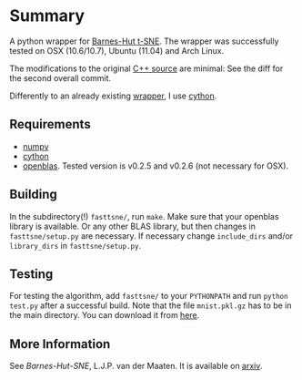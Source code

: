 Summary
=======

A python wrapper for [Barnes-Hut t-SNE](http://homepage.tudelft.nl/19j49/t-SNE.html). The wrapper was successfully tested on OSX (10.6/10.7), Ubuntu (11.04) and Arch Linux.

The modifications to the original [C++ source](http://homepage.tudelft.nl/19j49/t-SNE_files/bh_tsne.tar.gz) are minimal: See the diff for the second overall commit.

Differently to an already existing [wrapper](https://github.com/ninjin/barnes-hut-sne), I use [cython](http://www.cython.org).

Requirements
------------

* [numpy](numpy.scipy.org)
* [cython](cython.org)
* [openblas](https://github.com/xianyi/OpenBLAS). Tested version is v0.2.5 and v0.2.6 (not necessary for OSX).


Building
--------
In the subdirectory(!) ```fasttsne/```, run ```make```. Make sure that your openblas library is available. Or any other BLAS library, but then changes in ```fasttsne/setup.py``` are necessary. If necessary change ```include_dirs``` and/or ```library_dirs``` in ```fasttsne/setup.py```.


Testing
-------
For testing the algorithm, add ```fasttsne/``` to your ```PYTHONPATH``` and run ```python test.py``` after a successful build. Note that the file ```mnist.pkl.gz``` has to be in the main directory. You can download it from [here](http://deeplearning.net/data/mnist/mnist.pkl.gz).


More Information
----------------
See *Barnes-Hut-SNE*, L.J.P. van der Maaten. It is available on [arxiv](http://arxiv.org/abs/1301.3342).
